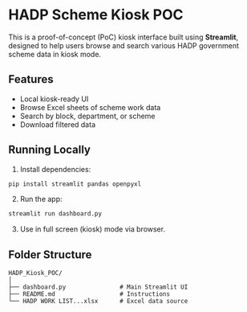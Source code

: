 
# HADP Scheme Kiosk POC

This is a proof-of-concept (PoC) kiosk interface built using **Streamlit**, designed to help users browse and search various HADP government scheme data in kiosk mode.

## Features

- Local kiosk-ready UI
- Browse Excel sheets of scheme work data
- Search by block, department, or scheme
- Download filtered data

## Running Locally

1. Install dependencies:
```bash
pip install streamlit pandas openpyxl
```

2. Run the app:
```bash
streamlit run dashboard.py
```

3. Use in full screen (kiosk) mode via browser.

## Folder Structure

```
HADP_Kiosk_POC/
│
├── dashboard.py               # Main Streamlit UI
├── README.md                  # Instructions
└── HADP WORK LIST...xlsx      # Excel data source
```
